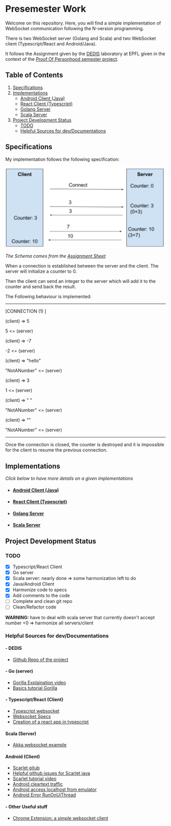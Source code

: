 # Presemester Work

Welcome on this repository. Here, you will find a simple implementation of WebSocket communication following the N-version programming.

There is two WebSocket server (Golang and Scala) and two WebSocket client (Typescript/React and Android/Java).

It follows the Assignment given by the [DEDIS](https://dedis.epfl.ch/) laboratory at EPFL given in the context of the [Proof Of Personhood semester project](https://github.com/dedis/popstellar).



## Table of Contents

1. [Specifications](#Specs)
2. [Implementations](#Implem)
   - [Android Client (Java)](./android-client)
   - [React Client (Typescript)](./react-client)
   - [Golang Server](./go-server)
   - [Scala Server](./scala-server)
3. [Project Development Status](#Status)
   - [TODO](#TODO)
   - [Helpful Sources for dev/Documentations](#Res)



## Specifications <a name="Specs"></a>

My implementation follows the following specification:

 <img src="./img/schema-communication.png" width=500px>

*The Schema comes from the [Assignment Sheet](Assignment.pdf)*

When a connection is established between the server and the client. The server will initialize a counter to 0.

Then the client can send an integer to the server which will add it to the counter and send back the result.

The Following behaviour is implemented:

---

[CONNECTION (1) ]

(client) => 5

5 <= (server) 

(client) => -7

-2 <= (server) 

(client) => "hello"

"NotANumber" <= (server) 

(client) => 3

1 <= (server)

(client) => " "

"NotANumber" <= (server) 

(client) => ""

"NotANumber" <= (server) 

----

Once the connection is closed, the counter is destroyed and it is impossible for the client to resume the previous connection.



## Implementations <a name="Implem"></a>

*Click below to have more details on a given implementations*

- #### [Android Client (Java)](./android-client)

- #### [React Client (Typescript)](react-client)

- #### [Golang Server](./go-server)

- #### [Scala Server](./scala-server)



## Project Development Status <a name="Status"></a>

### TODO <a name="TODO"></a>

- [x] Typescript/React Client
- [x] Go server
- [x] Scala server: nearly done => some harmonization left to do
- [x] Java/Android Client
- [x] Harmonize code to specs
- [x] Add comments to the code
- [ ] Complete and clean git repo
- [ ] Clean/Refactor code

<strong>WARNING:</strong> have to deal with scala server that currently doesn't accept number <0 => harmonize all servers/client

### Helpful Sources for dev/Documentations <a name="Res"></a>

#### - DEDIS

- [Github Repo of the project](https://github.com/dedis/popstellar)

#### - Go (server)

- [Gorilla Explaination video](https://www.youtube.com/watch?v=dniVs0xKYKk&t=172s)
- [Basics tutorial Gorilla](https://tutorialedge.net/golang/go-websocket-tutorial/)

#### - Typescript/React (Client) 

- [Typescript websocket](https://ably.com/topic/websockets-typescript)
- [Websocket Specs](https://websockets.spec.whatwg.org//)
- [Creation of a react app in typescript](https://create-react-app.dev/docs/getting-started)

#### Scala (Server)

- [Akka websocket example](https://github.com/amdelamar/akka-websockets-demo)

#### Android (Client)

- [Scarlet gitub](https://github.com/Tinder/Scarlet)
- [Helpful github issues for Scarlet java](https://github.com/Tinder/Scarlet/issues/12)
- [Scarlet tutorial video](https://www.youtube.com/watch?v=mcVGDtRNRUc)
- [Android cleartext traffic](https://stackoverflow.com/questions/45940861/android-8-cleartext-http-traffic-not-permitted)
- [Android access localhost from emulator](https://inspirnathan.com/posts/34-access-localhost-inside-android-emulator/)
- [Android Error RunOnUiThread](https://developer.android.com/reference/android/app/Activity#runOnUiThread(java.lang.Runnable))

#### - Other Useful stuff

- [Chrome Extension: a simple websocket client](https://chrome.google.com/webstore/detail/simple-websocket-client/pfdhoblngboilpfeibdedpjgfnlcodoo)



